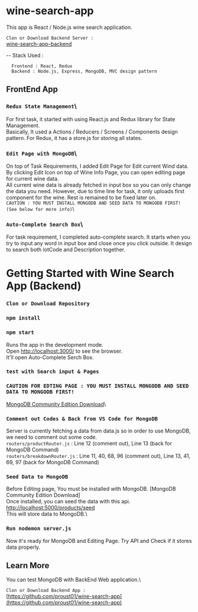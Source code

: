 # wine-search-app

This app is React / Node.js wine search application.


`Clon or Download Backend Server : `\
[wine-search-app-backend](https://github.com/proust01/wine-search-app)

-- Stack Used : 

      Frontend : React, Redux
      Backend : Node.js, Express, MongoDB, MVC design pattern
      
## FrontEnd App

### `Redux State Management`\
For first task, it started with using React.js and Redux library for State Management. <br>
Basically, It used a Actions / Reducers / Screens / Components design pattern. For Redux, it has a store.js for storing all states.<br>

### `Edit Page with MongoDB`\
On top of Task Requirements, I added Edit Page for Edit current Wind data.\
By clicking Edit Icon on top of Wine Info Page, you can open editing page for current wine data.\
All current wine data is already fetched in input box so you can only change the data you need. However, due to time line for task, it only uploads first component for the wine. Rest is remained to be fixed later on.\
`CAUTION : YOU MUST INSTALL MONGODB AND SEED DATA TO MONGODB FIRST! (See below for more info)`\

### `Auto-Complete Search Box`\
For task requirement, I completed auto-complete search. It starts when you try to input any word in input box and close once you click outside. It design to search both lotCode and Description together.

# Getting Started with Wine Search App (Backend)

### `Clon or Download Repository`

### `npm install`

### `npm start`

Runs the app in the development mode.\
Open [http://localhost:3000/](http://localhost:5000/products) to see the browser.\
It'll open Auto-Complete Serch Box.


### `test with Search input & Pages`

### `CAUTION FOR EDTING PAGE : YOU MUST INSTALL MONGODB AND SEED DATA TO MONGODB FIRST!`

[MongoDB Community Edition Download]()\

### `Comment out Codes & Back from VS Code for MongoDB`

Server is currently fetching a data from data.js so in order to use MongoDB, we need to comment out some code.\
`routers/productRouter.js` : Line 12 (comment out), Line 13 (back for MongoDB Command)\
`routers/breakdownRouter.js` : Line 11, 40, 68, 96 (comment out), Line 13, 41, 69, 97 (back for MongoDB Command)

### `Seed Data to MongoDB`

Before Editing page, You must be installed with MongoDB. [MongoDB Community Edition Download]\
Once installed, you can seed the data with this api.\
[http://localhost:5000/products/seed](http://localhost:5000/products/seed)\
This will store data to MongoDB.\

### `Run nodemon server.js`

Now it's ready for MongoDB and Editing Page. Try API and Check if it stores data properly.

## Learn More

You can test MongoDB with BackEnd Web application.\

`Clon or Download Backend App : `\
[https://github.com/proust01/wine-search-app](https://github.com/proust01/wine-search-app)
